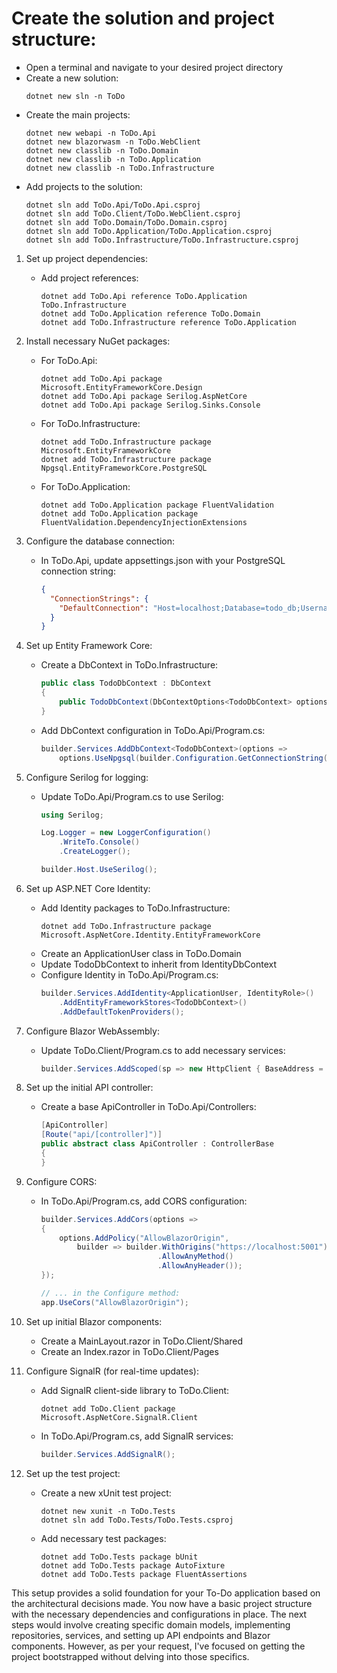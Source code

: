 # Create the solution and project structure:
   - Open a terminal and navigate to your desired project directory
   - Create a new solution:
     ```
     dotnet new sln -n ToDo
     ```
   - Create the main projects:
     ```
     dotnet new webapi -n ToDo.Api
     dotnet new blazorwasm -n ToDo.WebClient
     dotnet new classlib -n ToDo.Domain
     dotnet new classlib -n ToDo.Application
     dotnet new classlib -n ToDo.Infrastructure
     ```
   - Add projects to the solution:
     ```
     dotnet sln add ToDo.Api/ToDo.Api.csproj
     dotnet sln add ToDo.Client/ToDo.WebClient.csproj
     dotnet sln add ToDo.Domain/ToDo.Domain.csproj
     dotnet sln add ToDo.Application/ToDo.Application.csproj
     dotnet sln add ToDo.Infrastructure/ToDo.Infrastructure.csproj
     ```

1. Set up project dependencies:
   - Add project references:
     ```
     dotnet add ToDo.Api reference ToDo.Application ToDo.Infrastructure
     dotnet add ToDo.Application reference ToDo.Domain
     dotnet add ToDo.Infrastructure reference ToDo.Application
     ```

2. Install necessary NuGet packages:
   - For ToDo.Api:
     ```
     dotnet add ToDo.Api package Microsoft.EntityFrameworkCore.Design
     dotnet add ToDo.Api package Serilog.AspNetCore
     dotnet add ToDo.Api package Serilog.Sinks.Console
     ```
   - For ToDo.Infrastructure:
     ```
     dotnet add ToDo.Infrastructure package Microsoft.EntityFrameworkCore
     dotnet add ToDo.Infrastructure package Npgsql.EntityFrameworkCore.PostgreSQL
     ```
   - For ToDo.Application:
     ```
     dotnet add ToDo.Application package FluentValidation
     dotnet add ToDo.Application package FluentValidation.DependencyInjectionExtensions
     ```

3. Configure the database connection:
   - In ToDo.Api, update appsettings.json with your PostgreSQL connection string:
     ```json
     {
       "ConnectionStrings": {
         "DefaultConnection": "Host=localhost;Database=todo_db;Username=your_username;Password=your_password"
       }
     }
     ```

4. Set up Entity Framework Core:
   - Create a DbContext in ToDo.Infrastructure:
     ```csharp
     public class TodoDbContext : DbContext
     {
         public TodoDbContext(DbContextOptions<TodoDbContext> options) : base(options) { }
     }
     ```
   - Add DbContext configuration in ToDo.Api/Program.cs:
     ```csharp
     builder.Services.AddDbContext<TodoDbContext>(options =>
         options.UseNpgsql(builder.Configuration.GetConnectionString("DefaultConnection")));
     ```

5. Configure Serilog for logging:
   - Update ToDo.Api/Program.cs to use Serilog:
     ```csharp
     using Serilog;

     Log.Logger = new LoggerConfiguration()
         .WriteTo.Console()
         .CreateLogger();

     builder.Host.UseSerilog();
     ```

6. Set up ASP.NET Core Identity:
   - Add Identity packages to ToDo.Infrastructure:
     ```
     dotnet add ToDo.Infrastructure package Microsoft.AspNetCore.Identity.EntityFrameworkCore
     ```
   - Create an ApplicationUser class in ToDo.Domain
   - Update TodoDbContext to inherit from IdentityDbContext<ApplicationUser>
   - Configure Identity in ToDo.Api/Program.cs:
     ```csharp
     builder.Services.AddIdentity<ApplicationUser, IdentityRole>()
         .AddEntityFrameworkStores<TodoDbContext>()
         .AddDefaultTokenProviders();
     ```

7. Configure Blazor WebAssembly:
   - Update ToDo.Client/Program.cs to add necessary services:
     ```csharp
     builder.Services.AddScoped(sp => new HttpClient { BaseAddress = new Uri(builder.HostEnvironment.BaseAddress) });
     ```

8.  Set up the initial API controller:
    - Create a base ApiController in ToDo.Api/Controllers:
      ```csharp
      [ApiController]
      [Route("api/[controller]")]
      public abstract class ApiController : ControllerBase
      {
      }
      ```

9.  Configure CORS:
    - In ToDo.Api/Program.cs, add CORS configuration:
      ```csharp
      builder.Services.AddCors(options =>
      {
          options.AddPolicy("AllowBlazorOrigin",
              builder => builder.WithOrigins("https://localhost:5001")
                                .AllowAnyMethod()
                                .AllowAnyHeader());
      });

      // ... in the Configure method:
      app.UseCors("AllowBlazorOrigin");
      ```

10. Set up initial Blazor components:
    - Create a MainLayout.razor in ToDo.Client/Shared
    - Create an Index.razor in ToDo.Client/Pages

11. Configure SignalR (for real-time updates):
    - Add SignalR client-side library to ToDo.Client:
      ```
      dotnet add ToDo.Client package Microsoft.AspNetCore.SignalR.Client
      ```
    - In ToDo.Api/Program.cs, add SignalR services:
      ```csharp
      builder.Services.AddSignalR();
      ```

12. Set up the test project:
    - Create a new xUnit test project:
      ```
      dotnet new xunit -n ToDo.Tests
      dotnet sln add ToDo.Tests/ToDo.Tests.csproj
      ```
    - Add necessary test packages:
      ```
      dotnet add ToDo.Tests package bUnit
      dotnet add ToDo.Tests package AutoFixture
      dotnet add ToDo.Tests package FluentAssertions
      ```

This setup provides a solid foundation for your To-Do application based on the architectural decisions made. You now have a basic project structure with the necessary dependencies and configurations in place. The next steps would involve creating specific domain models, implementing repositories, services, and setting up API endpoints and Blazor components. However, as per your request, I've focused on getting the project bootstrapped without delving into those specifics.